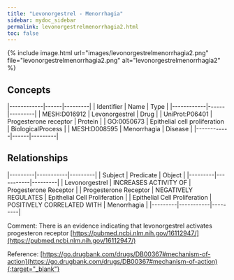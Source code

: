 ```yaml
---
title: "Levonorgestrel - Menorrhagia"
sidebar: mydoc_sidebar
permalink: levonorgestrelmenorrhagia2.html
toc: false 
---
```


{% include image.html url="images/levonorgestrelmenorrhagia2.png" file="levonorgestrelmenorrhagia2.png" alt="levonorgestrelmenorrhagia2" %}

## Concepts

|------------|------|---------|
| Identifier | Name | Type    |
|------------|------|---------|
| MESH:D016912 | Levonorgestrel | Drug |
| UniProt:P06401 | Progesterone receptor | Protein |
| GO:0050673 | Epithelial cell proliferation | BiologicalProcess |
| MESH:D008595 | Menorrhagia | Disease |
|------------|------|---------|

## Relationships

|---------|-----------|---------|
| Subject | Predicate | Object  |
|---------|-----------|---------|
| Levonorgestrel | INCREASES ACTIVITY OF | Progesterone Receptor |
| Progesterone Receptor | NEGATIVELY REGULATES | Epithelial Cell Proliferation |
| Epithelial Cell Proliferation | POSITIVELY CORRELATED WITH | Menorrhagia |
|---------|-----------|---------|

Comment: There is an evidence indicating that levonorgestrel activates progesteron receptor [https://pubmed.ncbi.nlm.nih.gov/16112947/](https://pubmed.ncbi.nlm.nih.gov/16112947/)

Reference: [https://go.drugbank.com/drugs/DB00367#mechanism-of-action](https://go.drugbank.com/drugs/DB00367#mechanism-of-action){:target="_blank"}